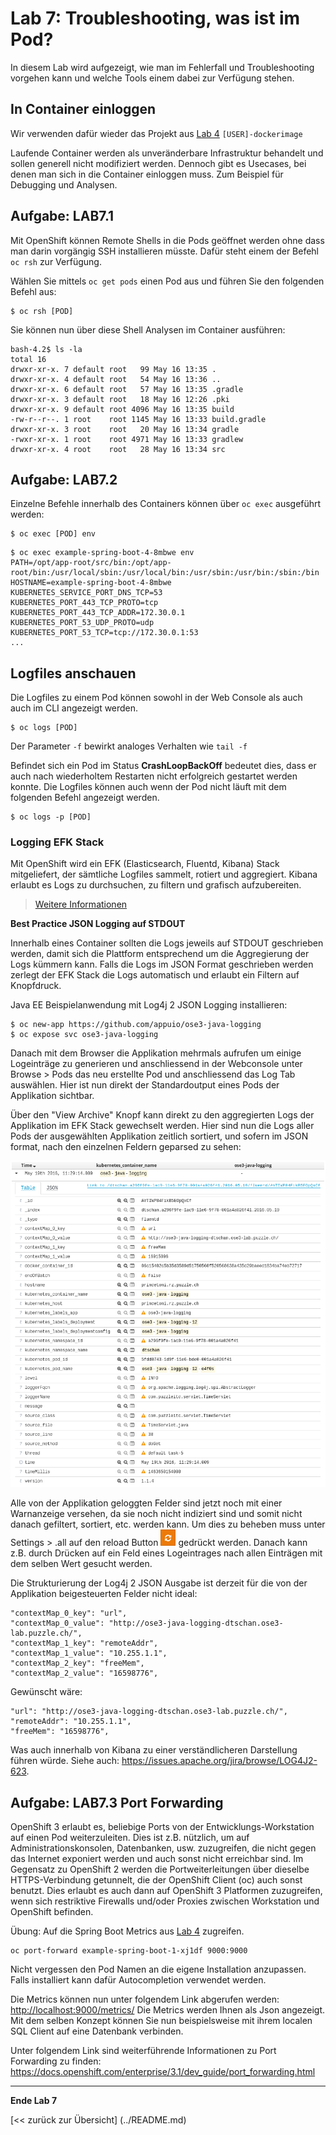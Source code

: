 # Lab 7: Troubleshooting, was ist im Pod?

In diesem Lab wird aufgezeigt, wie man im Fehlerfall und Troubleshooting vorgehen kann und welche Tools einem dabei zur Verfügung stehen.

## In Container einloggen

Wir verwenden dafür wieder das Projekt aus [Lab 4](04_deploy_dockerimage.md) `[USER]-dockerimage`

Laufende Container werden als unveränderbare Infrastruktur behandelt und sollen generell nicht modifiziert werden. Dennoch gibt es Usecases, bei denen man sich in die Container einloggen muss. Zum Beispiel für Debugging und Analysen.

## Aufgabe: LAB7.1

Mit OpenShift können Remote Shells in die Pods geöffnet werden ohne dass man darin vorgängig SSH installieren müsste. Dafür steht einem der Befehl `oc rsh` zur Verfügung.

Wählen Sie mittels `oc get pods` einen Pod aus und führen Sie den folgenden Befehl aus:
```
$ oc rsh [POD] 
```

Sie können nun über diese Shell Analysen im Container ausführen:

```
bash-4.2$ ls -la
total 16
drwxr-xr-x. 7 default root   99 May 16 13:35 .
drwxr-xr-x. 4 default root   54 May 16 13:36 ..
drwxr-xr-x. 6 default root   57 May 16 13:35 .gradle
drwxr-xr-x. 3 default root   18 May 16 12:26 .pki
drwxr-xr-x. 9 default root 4096 May 16 13:35 build
-rw-r--r--. 1 root    root 1145 May 16 13:33 build.gradle
drwxr-xr-x. 3 root    root   20 May 16 13:34 gradle
-rwxr-xr-x. 1 root    root 4971 May 16 13:33 gradlew
drwxr-xr-x. 4 root    root   28 May 16 13:34 src
```

## Aufgabe: LAB7.2

Einzelne Befehle innerhalb des Containers können über `oc exec` ausgeführt werden:

```
$ oc exec [POD] env
```


```
$ oc exec example-spring-boot-4-8mbwe env
PATH=/opt/app-root/src/bin:/opt/app-root/bin:/usr/local/sbin:/usr/local/bin:/usr/sbin:/usr/bin:/sbin:/bin
HOSTNAME=example-spring-boot-4-8mbwe
KUBERNETES_SERVICE_PORT_DNS_TCP=53
KUBERNETES_PORT_443_TCP_PROTO=tcp
KUBERNETES_PORT_443_TCP_ADDR=172.30.0.1
KUBERNETES_PORT_53_UDP_PROTO=udp
KUBERNETES_PORT_53_TCP=tcp://172.30.0.1:53
...
```

## Logfiles anschauen

Die Logfiles zu einem Pod können sowohl in der Web Console als auch auch im CLI angezeigt werden.

```
$ oc logs [POD]
```
Der Parameter `-f` bewirkt analoges Verhalten wie `tail -f`

Befindet sich ein Pod im Status **CrashLoopBackOff** bedeutet dies, dass er auch nach wiederholtem Restarten nicht erfolgreich gestartet werden konnte. Die Logfiles können auch wenn der Pod nicht läuft mit dem folgenden Befehl angezeigt werden.

 ```
$ oc logs -p [POD]
```


### Logging EFK Stack 

Mit OpenShift wird ein EFK (Elasticsearch, Fluentd, Kibana) Stack mitgeliefert, der sämtliche Logfiles sammelt, rotiert und aggregiert. Kibana erlaubt es Logs zu durchsuchen, zu filtern und grafisch aufzubereiten.

> [Weitere Informationen](https://docs.openshift.com/enterprise/3.1/install_config/aggregate_logging.html)

**Best Practice JSON Logging auf STDOUT**

Innerhalb eines Container sollten die Logs jeweils auf STDOUT geschrieben werden, damit sich die Plattform entsprechend um die Aggregierung der Logs kümmern kann. Falls die Logs im JSON Format geschrieben werden zerlegt der EFK Stack die Logs automatisch und erlaubt ein Filtern auf Knopfdruck.

Java EE Beispielanwendung mit Log4j 2 JSON Logging installieren:

```
$ oc new-app https://github.com/appuio/ose3-java-logging
$ oc expose svc ose3-java-logging
```

Danach mit dem Browser die Applikation mehrmals aufrufen um einige Logeinträge zu generieren und anschliessend in der Webconsole unter Browse > Pods das neu erstellte Pod und anschliessend das Log Tab auswählen. Hier ist nun direkt der Standardoutput eines Pods der Applikation sichtbar.

Über den "View Archive" Knopf kann direkt zu den aggregierten Logs der Applikation im EFK Stack gewechselt werden. Hier sind nun die Logs aller Pods der ausgewählten Applikation zeitlich sortiert, und sofern im JSON format, nach den einzelnen Feldern geparsed zu sehen:

![Kibana Screenshot](/images/lab_7_kibana1.png)

Alle von der Applikation geloggten Felder sind jetzt noch mit einer Warnanzeige versehen, da sie noch nicht indiziert sind und somit nicht danach gefiltert, sortiert, etc. werden kann. Um dies zu beheben muss unter Settings > .all auf den reload Button ![Kibana Reload Button](/images/lab_7_kibana2.png) gedrückt werden. Danach kann z.B. durch Drücken auf ein Feld eines Logeintrages nach allen Einträgen mit dem selben Wert gesucht werden.

Die Strukturierung der Log4j 2 JSON Ausgabe ist derzeit für die von der Applikation beigesteuerten Felder nicht ideal:

    "contextMap_0_key": "url",
    "contextMap_0_value": "http://ose3-java-logging-dtschan.ose3-lab.puzzle.ch/",
    "contextMap_1_key": "remoteAddr",
    "contextMap_1_value": "10.255.1.1",
    "contextMap_2_key": "freeMem",
    "contextMap_2_value": "16598776",

Gewünscht wäre:

    "url": "http://ose3-java-logging-dtschan.ose3-lab.puzzle.ch/",
    "remoteAddr": "10.255.1.1",
    "freeMem": "16598776",

Was auch innerhalb von Kibana zu einer verständlicheren Darstellung führen würde. Siehe auch: https://issues.apache.org/jira/browse/LOG4J2-623.

## Aufgabe: LAB7.3 Port Forwarding

OpenShift 3 erlaubt es, beliebige Ports von der Entwicklungs-Workstation auf einen Pod weiterzuleiten. Dies ist z.B. nützlich, um auf Administrationskonsolen, Datenbanken, usw. zuzugreifen, die nicht gegen das Internet exponiert werden und auch sonst nicht erreichbar sind. Im Gegensatz zu OpenShift 2 werden die Portweiterleitungen über dieselbe HTTPS-Verbindung getunnelt, die der OpenShift Client (oc) auch sonst benutzt. Dies erlaubt es auch dann auf OpenShift 3 Platformen zuzugreifen, wenn sich restriktive Firewalls und/oder Proxies zwischen Workstation und OpenShift befinden.

Übung: Auf die Spring Boot Metrics aus [Lab 4](04_deploy_dockerimage.md) zugreifen.

```
oc port-forward example-spring-boot-1-xj1df 9000:9000
```

Nicht vergessen den Pod Namen an die eigene Installation anzupassen. Falls installiert kann dafür Autocompletion verwendet werden.

Die Metrics können nun unter folgendem Link abgerufen werden: [http://localhost:9000/metrics/](http://localhost:9000/metrics/) Die Metrics werden Ihnen als Json angezeigt. Mit dem selben Konzept können Sie nun beispielsweise mit ihrem localen SQL Client auf eine Datenbank verbinden.

Unter folgendem Link sind weiterführende Informationen zu Port Forwarding zu finden: https://docs.openshift.com/enterprise/3.1/dev_guide/port_forwarding.html

---

**Ende Lab 7**

[<< zurück zur Übersicht] (../README.md)

